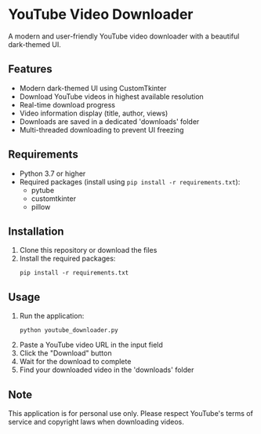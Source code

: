 # YouTube Video Downloader

A modern and user-friendly YouTube video downloader with a beautiful dark-themed UI.

## Features

- Modern dark-themed UI using CustomTkinter
- Download YouTube videos in highest available resolution
- Real-time download progress
- Video information display (title, author, views)
- Downloads are saved in a dedicated 'downloads' folder
- Multi-threaded downloading to prevent UI freezing

## Requirements

- Python 3.7 or higher
- Required packages (install using `pip install -r requirements.txt`):
  - pytube
  - customtkinter
  - pillow

## Installation

1. Clone this repository or download the files
2. Install the required packages:
   ```
   pip install -r requirements.txt
   ```

## Usage

1. Run the application:
   ```
   python youtube_downloader.py
   ```
2. Paste a YouTube video URL in the input field
3. Click the "Download" button
4. Wait for the download to complete
5. Find your downloaded video in the 'downloads' folder

## Note

This application is for personal use only. Please respect YouTube's terms of service and copyright laws when downloading videos. 